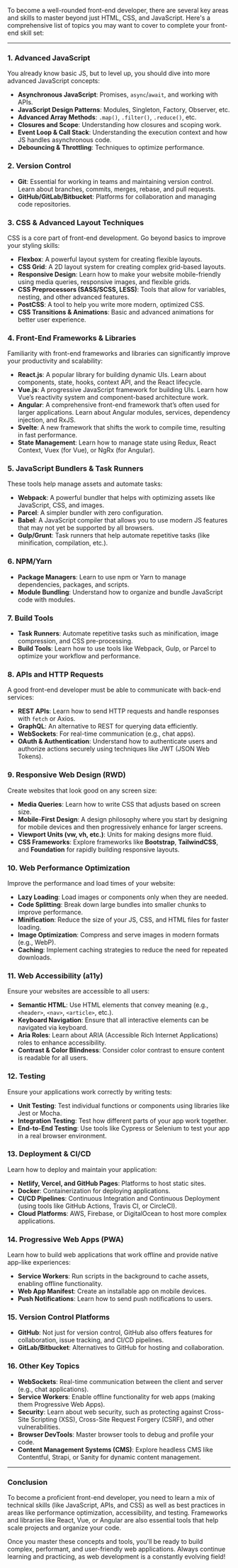 To become a well-rounded front-end developer, there are several key areas and skills to master beyond just HTML, CSS, and JavaScript. Here's a comprehensive list of topics you may want to cover to complete your front-end skill set:

---

### **1. Advanced JavaScript**
You already know basic JS, but to level up, you should dive into more advanced JavaScript concepts:
- **Asynchronous JavaScript**: Promises, `async`/`await`, and working with APIs.
- **JavaScript Design Patterns**: Modules, Singleton, Factory, Observer, etc.
- **Advanced Array Methods**: `.map()`, `.filter()`, `.reduce()`, etc.
- **Closures and Scope**: Understanding how closures and scoping work.
- **Event Loop & Call Stack**: Understanding the execution context and how JS handles asynchronous code.
- **Debouncing & Throttling**: Techniques to optimize performance.
  
### **2. Version Control**
- **Git**: Essential for working in teams and maintaining version control. Learn about branches, commits, merges, rebase, and pull requests.
- **GitHub/GitLab/Bitbucket**: Platforms for collaboration and managing code repositories.

### **3. CSS & Advanced Layout Techniques**
CSS is a core part of front-end development. Go beyond basics to improve your styling skills:
- **Flexbox**: A powerful layout system for creating flexible layouts.
- **CSS Grid**: A 2D layout system for creating complex grid-based layouts.
- **Responsive Design**: Learn how to make your website mobile-friendly using media queries, responsive images, and flexible grids.
- **CSS Preprocessors (SASS/SCSS, LESS)**: Tools that allow for variables, nesting, and other advanced features.
- **PostCSS**: A tool to help you write more modern, optimized CSS.
- **CSS Transitions & Animations**: Basic and advanced animations for better user experience.

### **4. Front-End Frameworks & Libraries**
Familiarity with front-end frameworks and libraries can significantly improve your productivity and scalability:
- **React.js**: A popular library for building dynamic UIs. Learn about components, state, hooks, context API, and the React lifecycle.
- **Vue.js**: A progressive JavaScript framework for building UIs. Learn how Vue’s reactivity system and component-based architecture work.
- **Angular**: A comprehensive front-end framework that’s often used for larger applications. Learn about Angular modules, services, dependency injection, and RxJS.
- **Svelte**: A new framework that shifts the work to compile time, resulting in fast performance.
- **State Management**: Learn how to manage state using Redux, React Context, Vuex (for Vue), or NgRx (for Angular).

### **5. JavaScript Bundlers & Task Runners**
These tools help manage assets and automate tasks:
- **Webpack**: A powerful bundler that helps with optimizing assets like JavaScript, CSS, and images.
- **Parcel**: A simpler bundler with zero configuration.
- **Babel**: A JavaScript compiler that allows you to use modern JS features that may not yet be supported by all browsers.
- **Gulp/Grunt**: Task runners that help automate repetitive tasks (like minification, compilation, etc.).

### **6. NPM/Yarn**
- **Package Managers**: Learn to use npm or Yarn to manage dependencies, packages, and scripts.
- **Module Bundling**: Understand how to organize and bundle JavaScript code with modules.

### **7. Build Tools**
- **Task Runners**: Automate repetitive tasks such as minification, image compression, and CSS pre-processing.
- **Build Tools**: Learn how to use tools like Webpack, Gulp, or Parcel to optimize your workflow and performance.
  
### **8. APIs and HTTP Requests**
A good front-end developer must be able to communicate with back-end services:
- **REST APIs**: Learn how to send HTTP requests and handle responses with `fetch` or Axios.
- **GraphQL**: An alternative to REST for querying data efficiently.
- **WebSockets**: For real-time communication (e.g., chat apps).
- **OAuth & Authentication**: Understand how to authenticate users and authorize actions securely using techniques like JWT (JSON Web Tokens).

### **9. Responsive Web Design (RWD)**
Create websites that look good on any screen size:
- **Media Queries**: Learn how to write CSS that adjusts based on screen size.
- **Mobile-First Design**: A design philosophy where you start by designing for mobile devices and then progressively enhance for larger screens.
- **Viewport Units (vw, vh, etc.)**: Units for making designs more fluid.
- **CSS Frameworks**: Explore frameworks like **Bootstrap**, **TailwindCSS**, and **Foundation** for rapidly building responsive layouts.

### **10. Web Performance Optimization**
Improve the performance and load times of your website:
- **Lazy Loading**: Load images or components only when they are needed.
- **Code Splitting**: Break down large bundles into smaller chunks to improve performance.
- **Minification**: Reduce the size of your JS, CSS, and HTML files for faster loading.
- **Image Optimization**: Compress and serve images in modern formats (e.g., WebP).
- **Caching**: Implement caching strategies to reduce the need for repeated downloads.
  
### **11. Web Accessibility (a11y)**
Ensure your websites are accessible to all users:
- **Semantic HTML**: Use HTML elements that convey meaning (e.g., `<header>`, `<nav>`, `<article>`, etc.).
- **Keyboard Navigation**: Ensure that all interactive elements can be navigated via keyboard.
- **Aria Roles**: Learn about ARIA (Accessible Rich Internet Applications) roles to enhance accessibility.
- **Contrast & Color Blindness**: Consider color contrast to ensure content is readable for all users.

### **12. Testing**
Ensure your applications work correctly by writing tests:
- **Unit Testing**: Test individual functions or components using libraries like Jest or Mocha.
- **Integration Testing**: Test how different parts of your app work together.
- **End-to-End Testing**: Use tools like Cypress or Selenium to test your app in a real browser environment.
  
### **13. Deployment & CI/CD**
Learn how to deploy and maintain your application:
- **Netlify, Vercel, and GitHub Pages**: Platforms to host static sites.
- **Docker**: Containerization for deploying applications.
- **CI/CD Pipelines**: Continuous Integration and Continuous Deployment (using tools like GitHub Actions, Travis CI, or CircleCI).
- **Cloud Platforms**: AWS, Firebase, or DigitalOcean to host more complex applications.

### **14. Progressive Web Apps (PWA)**
Learn how to build web applications that work offline and provide native app-like experiences:
- **Service Workers**: Run scripts in the background to cache assets, enabling offline functionality.
- **Web App Manifest**: Create an installable app on mobile devices.
- **Push Notifications**: Learn how to send push notifications to users.

### **15. Version Control Platforms**
- **GitHub**: Not just for version control, GitHub also offers features for collaboration, issue tracking, and CI/CD pipelines.
- **GitLab/Bitbucket**: Alternatives to GitHub for hosting and collaboration.

### **16. Other Key Topics**
- **WebSockets**: Real-time communication between the client and server (e.g., chat applications).
- **Service Workers**: Enable offline functionality for web apps (making them Progressive Web Apps).
- **Security**: Learn about web security, such as protecting against Cross-Site Scripting (XSS), Cross-Site Request Forgery (CSRF), and other vulnerabilities.
- **Browser DevTools**: Master browser tools to debug and profile your code.
- **Content Management Systems (CMS)**: Explore headless CMS like Contentful, Strapi, or Sanity for dynamic content management.

---

### **Conclusion**

To become a proficient front-end developer, you need to learn a mix of technical skills (like JavaScript, APIs, and CSS) as well as best practices in areas like performance optimization, accessibility, and testing. Frameworks and libraries like React, Vue, or Angular are also essential tools that help scale projects and organize your code.

Once you master these concepts and tools, you'll be ready to build complex, performant, and user-friendly web applications. Always continue learning and practicing, as web development is a constantly evolving field!